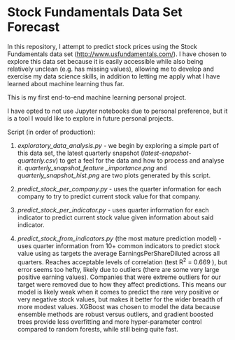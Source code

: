 # Stock Fundamentals Data Set Forecast

In this repository, I attempt to predict stock prices using the Stock Fundamentals data set 
(http://www.usfundamentals.com/). I have chosen to explore this data set because it is easily accessible while also 
being relatively unclean (e.g. has missing values), allowing me to develop and exercise my data science skills, in 
addition to letting me apply what I have learned about machine learning thus far.

This is my first end-to-end machine learning personal project.

I have opted to not use Jupyter notebooks due to personal preference, but it is a tool I would like to explore in future
personal projects.

Script (in order of production):
1. *exploratory_data_analysis.py* - we begin by exploring a simple part of this data set, the latest quarterly snapshot
(*latest-snapshot-quarterly.csv*) to get a feel for the data and how to process and analyse it. *quarterly_snapshot_feature
_importance.png* and *quarterly_snapshot_hist.png* are two plots generated by this script.

2. *predict_stock_per_company.py* - uses the quarter information for each company to try
to predict current stock value for that company.

3. *predict_stock_per_indicator.py* - uses quarter information for each indicator to predict current stock value
given information about said indicator.

4. *predict_stock_from_indicators.py* (the most mature prediction model) - uses quarter information from 10+ common 
indicators to predict stock value using as targets the average EarningsPerShareDiluted across all quarters. Reaches 
acceptable levels of correlation (test R<sup>2</sUp> = 0.669 ), but error seems too hefty, likely due to outliers 
(there are some very large positive earning values). Companies that were extreme outliers for our target were removed 
due to how they affect predictions. This means our model is likely weak when it comes to predict the rare very positive 
or very negative stock values, but makes it better for the wider breadth of more modest values. XGBoost was chosen to 
model the data because ensemble methods are robust versus outliers, and gradient boosted trees provide less overfitting 
and more hyper-parameter control compared to random forests, while still being quite fast.